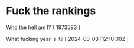 # Fuck the rankings

Who the hell am I?
{ 1973593 }

What fucking year is it?
[ 2024-03-03T12:10:00Z ]
